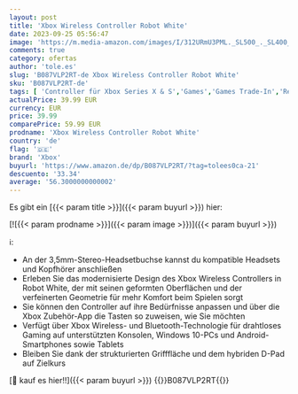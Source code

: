 ```yaml
---
layout: post
title: 'Xbox Wireless Controller Robot White'
date: 2023-09-25 05:56:47
image: 'https://m.media-amazon.com/images/I/312URmU3PML._SL500_._SL400_.jpg'
comments: true
category: ofertas
author: 'tole.es'
slug: 'B087VLP2RT-de Xbox Wireless Controller Robot White'
sku: 'B087VLP2RT-de'
tags: [ 'Controller für Xbox Series X & S','Games','Games Trade-In','Regular Stores','Shops','Xbox Series X & S','Zubehör für Xbox Series X & S','xbox','🇩🇪', ]
actualPrice: 39.99 EUR
currency: EUR
price: 39.99
comparePrice: 59.99 EUR
prodname: 'Xbox Wireless Controller Robot White'
country: 'de'
flag: '🇩🇪'
brand: 'Xbox'
buyurl: 'https://www.amazon.de/dp/B087VLP2RT/?tag=tolees0ca-21'
descuento: '33.34'
average: '56.3000000000002'
---
```


Es gibt ein [{{< param title >}}]({{< param buyurl >}}) hier:

[![{{< param prodname >}}]({{< param image >}})]({{< param buyurl >}})

ℹ️:

- An der 3,5mm-Stereo-Headsetbuchse kannst du kompatible Headsets und Kopfhörer anschließen
- Erleben Sie das modernisierte Design des Xbox Wireless Controllers in Robot White, der mit seinen geformten Oberflächen und der verfeinerten Geometrie für mehr Komfort beim Spielen sorgt
- Sie können den Controller auf ihre Bedürfnisse anpassen und über die Xbox Zubehör-App die Tasten so zuweisen, wie Sie möchten
- Verfügt über Xbox Wireless- und Bluetooth-Technologie für drahtloses Gaming auf unterstützten Konsolen, Windows 10-PCs und Android-Smartphones sowie Tablets
- Bleiben Sie dank der strukturierten Grifffläche und dem hybriden D-Pad auf Zielkurs

[🛒 kauf es hier!!]({{< param buyurl >}})
{{<world>}}B087VLP2RT{{</world>}}

